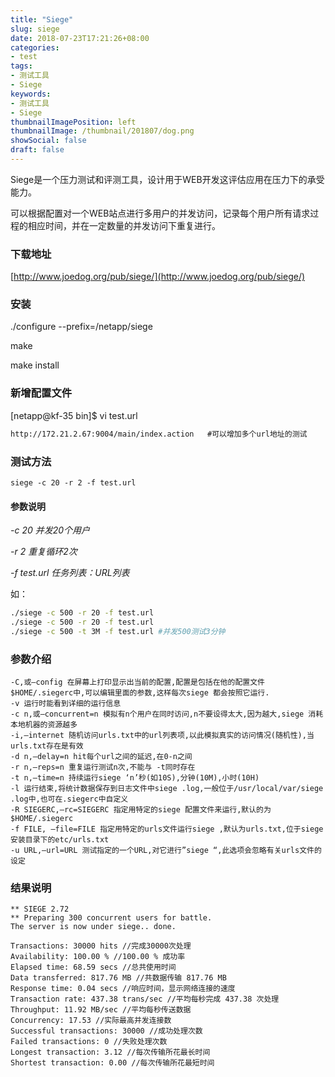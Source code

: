 ```yaml
---
title: "Siege"
slug: siege
date: 2018-07-23T17:21:26+08:00
categories:
- test
tags:
- 测试工具
- Siege
keywords:
- 测试工具
- Siege
thumbnailImagePosition: left
thumbnailImage: /thumbnail/201807/dog.png
showSocial: false
draft: false
---
```

​	Siege是一个压力测试和评测工具，设计用于WEB开发这评估应用在压力下的承受能力。
<!--more-->

​	可以根据配置对一个WEB站点进行多用户的并发访问，记录每个用户所有请求过程的相应时间，并在一定数量的并发访问下重复进行。

### 下载地址 ###

[http://www.joedog.org/pub/siege/](http://www.joedog.org/pub/siege/)



### 安装 ###

./configure --prefix=/netapp/siege

make

make install



### 新增配置文件 ###

[netapp@kf-35 bin]$ vi test.url

```markdown
http://172.21.2.67:9004/main/index.action   #可以增加多个url地址的测试
```

 

### 测试方法 ###

`siege -c 20 -r 2 -f test.url`



#### 参数说明

*-c 20 并发20个用户*

*-r 2 重复循环2次*

*-f test.url 任务列表：URL列表*

如：

```bash
./siege -c 500 -r 20 -f test.url
./siege -c 500 -r 20 -f test.url
./siege -c 500 -t 3M -f test.url #并发500测试3分钟
```

 

### **参数介绍**

```
-C,或–config 在屏幕上打印显示出当前的配置,配置是包括在他的配置文件$HOME/.siegerc中,可以编辑里面的参数,这样每次siege 都会按照它运行.
-v 运行时能看到详细的运行信息
-c n,或–concurrent=n 模拟有n个用户在同时访问,n不要设得太大,因为越大,siege 消耗本地机器的资源越多
-i,–internet 随机访问urls.txt中的url列表项,以此模拟真实的访问情况(随机性),当urls.txt存在是有效
-d n,–delay=n hit每个url之间的延迟,在0-n之间
-r n,–reps=n 重复运行测试n次,不能与 -t同时存在
-t n,–time=n 持续运行siege ‘n’秒(如10S),分钟(10M),小时(10H)
-l 运行结束,将统计数据保存到日志文件中siege .log,一般位于/usr/local/var/siege .log中,也可在.siegerc中自定义
-R SIEGERC,–rc=SIEGERC 指定用特定的siege 配置文件来运行,默认的为$HOME/.siegerc
-f FILE, –file=FILE 指定用特定的urls文件运行siege ,默认为urls.txt,位于siege 安装目录下的etc/urls.txt
-u URL,–url=URL 测试指定的一个URL,对它进行”siege “,此选项会忽略有关urls文件的设定
```

  

### **结果说明**

```
** SIEGE 2.72
** Preparing 300 concurrent users for battle.
The server is now under siege.. done.
 
Transactions: 30000 hits //完成30000次处理
Availability: 100.00 % //100.00 % 成功率
Elapsed time: 68.59 secs //总共使用时间
Data transferred: 817.76 MB //共数据传输 817.76 MB
Response time: 0.04 secs //响应时间，显示网络连接的速度
Transaction rate: 437.38 trans/sec //平均每秒完成 437.38 次处理
Throughput: 11.92 MB/sec //平均每秒传送数据
Concurrency: 17.53 //实际最高并发连接数
Successful transactions: 30000 //成功处理次数
Failed transactions: 0 //失败处理次数
Longest transaction: 3.12 //每次传输所花最长时间
Shortest transaction: 0.00 //每次传输所花最短时间
```

